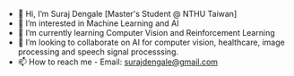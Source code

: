 - 👋 Hi, I’m Suraj Dengale
[Master's Student @ NTHU Taiwan]
- 👀 I’m interested in Machine Learning and AI
- 🌱 I’m currently learning Computer Vision and Reinforcement Learning
- 💞️ I’m looking to collaborate on AI for computer vision, healthcare, image processing and speech signal processsing.
- 📫 How to reach me - Email: surajdengale@gmail.com

<!---
snd-ml/snd-ml is a ✨ special ✨ repository because its `README.md` (this file) appears on your GitHub profile.
You can click the Preview link to take a look at your changes.
--->
